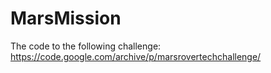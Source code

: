 # MarsMission
The code to the following challenge:
https://code.google.com/archive/p/marsrovertechchallenge/
